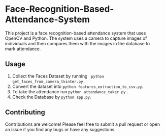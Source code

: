 # Face-Recognition-Based-Attendance-System

This project is a face recognition-based attendance system that uses OpenCV and Python. The system uses a camera to capture images of individuals and then compares them with the images in the database to mark attendance.

## Usage

1. Collect the Faces Dataset by running ``` python get_faces_from_camera_tkinter.py``` .
2. Convert the dataset into ```python features_extraction_to_csv.py```.
3. To take the attendance run ```python attendance_taker.py``` .
4. Check the Database by ```python app.py```.

## Contributing

Contributions are welcome! Please feel free to submit a pull request or open an issue if you find any bugs or have any suggestions.
